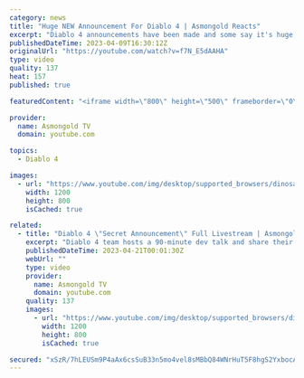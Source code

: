 ```yaml
---
category: news
title: "Huge NEW Announcement For Diablo 4 | Asmongold Reacts"
excerpt: "Diablo 4 announcements have been made and some say it's huge, some even say it's MASSIVE by @Toyhouze ..."
publishedDateTime: 2023-04-09T16:30:12Z
originalUrl: "https://youtube.com/watch?v=f7N_E5dAAHA"
type: video
quality: 137
heat: 157
published: true

featuredContent: "<iframe width=\"800\" height=\"500\" frameborder=\"0\" src=\"https://www.youtube.com/embed/f7N_E5dAAHA\" allow=\"accelerometer; autoplay; encrypted-media; gyroscope; picture-in-picture\" allowfullscreen></iframe>"

provider:
  name: Asmongold TV
  domain: youtube.com

topics:
  - Diablo 4

images:
  - url: "https://www.youtube.com/img/desktop/supported_browsers/dinosaur.png"
    width: 1200
    height: 800
    isCached: true

related:
  - title: "Diablo 4 \"Secret Announcement\" Full Livestream | Asmongold Reacts"
    excerpt: "Diablo 4 team hosts a 90-minute dev talk and share their Secret Announcement ▻ Asmongold's Twitch: ..."
    publishedDateTime: 2023-04-21T00:01:30Z
    webUrl: ""
    type: video
    provider:
      name: Asmongold TV
      domain: youtube.com
    quality: 137
    images:
      - url: "https://www.youtube.com/img/desktop/supported_browsers/dinosaur.png"
        width: 1200
        height: 800
        isCached: true

secured: "xSzR/7hLEUSm9P4aAx6csSuB33n5mo4vel8sMBbQ84WNrHuT5F8hgS2YxbocA4Vm5zc1g/IwELPUE1DCyynERmHmUZqvGPhRMtl6CihN0FHnKFhDfT5GGnzIe/+5osrj7kNFj5pyTgh7aTr1A42gCEWowf2fLReb9rN0lurN9M3Ga97dVHd/8NCDwSHvzYsuIbcEAXbOdo1Z7Lcy92DkiQeqMh2XEFaqE0mLmaES8UdQwDvKdX2NrxoVEyI0JCu6PcSLxpD8n4DPtQFqmXWeU88VaJNpE4OaYF0TDc8N0Hswcz3dWFUoEg0DMauaczL3NTPtMlvYClCdMAjSeFVOm8Mjduqd6/UexImg+r9edUNIr5PtPhFGEO7r/bVM/4n0y2yF4+/oC6lE3JEIH1WoYzL7hDq4QnNwsekdj1vuQutdobspDcUUrEDfnoolj+6r;78/sX3yAqgYgHcfYcIywpw=="
---
```


